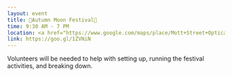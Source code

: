 ```yaml
---
layout: event
title: 🎎Autumn Moon Festival🎎
time: 9:30 AM - 7 PM
location: <a href="https://www.google.com/maps/place/Mott+Street+Optical/@40.7157062,-74.0005403,17z/data=!3m1!4b1!4m5!3m4!1s0x89c25a2704dc0e87:0x32f20ebe9e36e9d0!8m2!3d40.7157062!4d-73.9983516">Mott Street between Canal and Bayard</a>, Manhattan
link: https://goo.gl/1ZVNiN
---
```

Volunteers will be needed to help with setting up, running the festival activities, and breaking down.